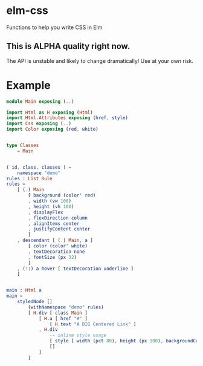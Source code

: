 # elm-css
Functions to help you write CSS in Elm


## This is ALPHA quality right now. 

The API is unstable and likely to change dramatically! Use at your own risk.  


# Example 

```elm
module Main exposing (..)

import Html as H exposing (Html)
import Html.Attributes exposing (href, style)
import Css exposing (..)
import Color exposing (red, white)


type Classes
    = Main


( id, class, classes ) =
    namespace "demo"
rules : List Rule
rules =
    [ (.) Main
        [ background (color' red)
        , width (vw 100)
        , height (vh 100)
        , displayFlex
        , flexDirection column
        , alignItems center
        , justifyContent center
        ]
    , descendant [ (.) Main, a ]
        [ color (color' white)
        , textDecoration none
        , fontSize (px 32)
        ]
    , (!:) a hover [ textDecoration underline ]
    ]


main : Html a
main =
    styledNode []
        (withNamespace "demo" rules)
        [ H.div [ class Main ]
            [ H.a [ href "#" ]
                [ H.text "A BIG Centered Link" ]
            , H.div
                -- inline style usage
                [ style [ width (pct 80), height (px 100), backgroundColor "pink", marginAll (px 40) ] ]
                []
            ]
        ]
```